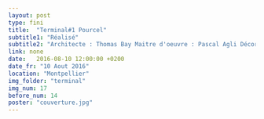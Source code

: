 ```yaml
---
layout: post
type: fini
title:  "Terminal#1 Pourcel"
subtitle1: "Réalisé"
subtitle2: "Architecte : Thomas Bay Maitre d'oeuvre : Pascal Agli Décorateurs: MOCA et Christian Collot"
link: none
date:   2016-08-10 12:00:00 +0200
date_fr: "10 Aout 2016"
location: "Montpellier"
img_folder: "terminal"
img_num: 17
before_num: 14
poster: "couverture.jpg"
---
```

